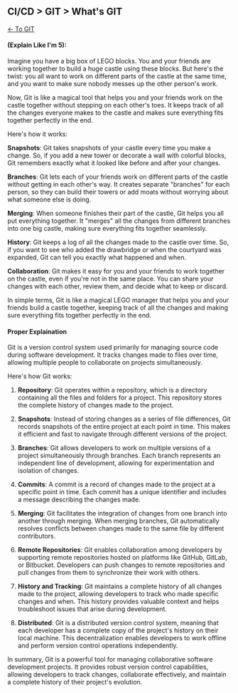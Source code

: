 ## CI/CD > GIT > What's GIT

[<- To GIT](./index.md)

#### (Explain Like I'm 5): 
Imagine you have a big box of LEGO blocks. You and your friends are working together to build a huge castle using these blocks. But here's the twist: you all want to work on different parts of the castle at the same time, and you want to make sure nobody messes up the other person's work.

Now, Git is like a magical tool that helps you and your friends work on the castle together without stepping on each other's toes. It keeps track of all the changes everyone makes to the castle and makes sure everything fits together perfectly in the end.

Here's how it works:

**Snapshots**: Git takes snapshots of your castle every time you make a change. So, if you add a new tower or decorate a wall with colorful blocks, Git remembers exactly what it looked like before and after your changes.

**Branches**: Git lets each of your friends work on different parts of the castle without getting in each other's way. It creates separate "branches" for each person, so they can build their towers or add moats without worrying about what someone else is doing.

**Merging**: When someone finishes their part of the castle, Git helps you all put everything together. It "merges" all the changes from different branches into one big castle, making sure everything fits together seamlessly.

**History**: Git keeps a log of all the changes made to the castle over time. So, if you want to see who added the drawbridge or when the courtyard was expanded, Git can tell you exactly what happened and when.

**Collaboration**: Git makes it easy for you and your friends to work together on the castle, even if you're not in the same place. You can share your changes with each other, review them, and decide what to keep or discard.

In simple terms, Git is like a magical LEGO manager that helps you and your friends build a castle together, keeping track of all the changes and making sure everything fits together perfectly in the end.

#### Proper Explaination
Git is a version control system used primarily for managing source code during software development. It tracks changes made to files over time, allowing multiple people to collaborate on projects simultaneously.

Here's how Git works:

1. **Repository**: Git operates within a repository, which is a directory containing all the files and folders for a project. This repository stores the complete history of changes made to the project.

2. **Snapshots**: Instead of storing changes as a series of file differences, Git records snapshots of the entire project at each point in time. This makes it efficient and fast to navigate through different versions of the project.

3. **Branches**: Git allows developers to work on multiple versions of a project simultaneously through branches. Each branch represents an independent line of development, allowing for experimentation and isolation of changes.

4. **Commits**: A commit is a record of changes made to the project at a specific point in time. Each commit has a unique identifier and includes a message describing the changes made.

5. **Merging**: Git facilitates the integration of changes from one branch into another through merging. When merging branches, Git automatically resolves conflicts between changes made to the same file by different contributors.

6. **Remote Repositories**: Git enables collaboration among developers by supporting remote repositories hosted on platforms like GitHub, GitLab, or Bitbucket. Developers can push changes to remote repositories and pull changes from them to synchronize their work with others.

7. **History and Tracking**: Git maintains a complete history of all changes made to the project, allowing developers to track who made specific changes and when. This history provides valuable context and helps troubleshoot issues that arise during development.

8. **Distributed**: Git is a distributed version control system, meaning that each developer has a complete copy of the project's history on their local machine. This decentralization enables developers to work offline and perform version control operations independently.

In summary, Git is a powerful tool for managing collaborative software development projects. It provides robust version control capabilities, allowing developers to track changes, collaborate effectively, and maintain a complete history of their project's evolution.